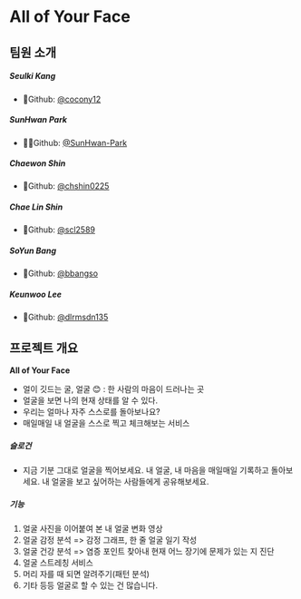 # All of Your Face

## 팀원 소개

##### **Seulki Kang**

- 🍺Github: [@cocony12](https://github.com/cocony12)

##### **SunHwan Park**

- 🧙‍♂️Github: [@SunHwan-Park](https://github.com/SunHwan-Park)

##### **Chaewon Shin**  

- 🌮Github: [@chshin0225](https://github.com/chshin0225)

##### **Chae Lin Shin**

- 🍒Github: [@scl2589](https://github.com/scl2589)

##### **SoYun Bang**

- 🥨Github: [@bbangso](https://github.com/bbangso)

##### **Keunwoo Lee**

- 💪Github: [@dlrmsdn135](https://github.com/dlrmsdn135)



## 프로젝트 개요 

**All of Your Face**

- 얼이 깃드는 굴, 얼굴 😊 : 한 사람의 마음이 드러나는 곳
- 얼굴을 보면 나의 현재 상태를 알 수 있다.
- 우리는 얼마나 자주 스스로를 돌아보나요?
- 매일매일 내 얼굴을 스스로 찍고 체크해보는 서비스

##### 슬로건

- 지금 기분 그대로 얼굴을 찍어보세요.
  내 얼굴, 내 마음을 매일매일 기록하고 돌아보세요.
  내 얼굴을 보고 싶어하는 사람들에게 공유해보세요.

##### 기능

1. 얼굴 사진을 이어붙여 본 내 얼굴 변화 영상
2. 얼굴 감정 분석 => 감정 그래프, 한 줄 얼굴 일기 작성
3. 얼굴 건강 분석 => 염증 포인트 찾아내 현재 어느 장기에 문제가 있는 지 진단
4. 얼굴 스트레칭 서비스
5. 머리 자를 때 되면 알려주기(패턴 분석)
6. 기타 등등 얼굴로 할 수 있는 건 많습니다.
